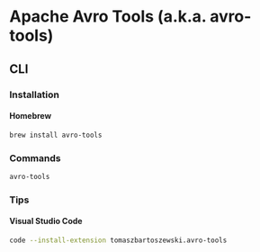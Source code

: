 # Apache Avro Tools (a.k.a. avro-tools)

## CLI

### Installation

#### Homebrew

```sh
brew install avro-tools
```

### Commands

```sh
avro-tools
```

### Tips

#### Visual Studio Code

```sh
code --install-extension tomaszbartoszewski.avro-tools
```
